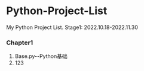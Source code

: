 # Python-Project-List
My Python Project List. Stage1: 2022.10.18-2022.11.30

### **Chapter1**
1. Base.py--Python基础 
2. 123
